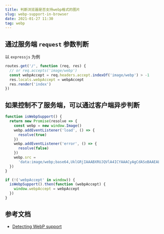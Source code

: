 ```yaml
---
title: 判断浏览器是否支持webp格式的图片
slug: webp-support-in-browser
date: 2021-01-27 11:30
tag: webp
---
```


## 通过服务端 `request` 参数判断

以 `expressjs` 为例

```js
routes.get('/', function (req, res) {
  // or req.accepts('image/webp')
  const webpAccept = req.headers.accept.indexOf('image/webp') > -1
  res.locals.webpAccept = webpAccept
  res.render('index')
})
```

## 如果控制不了服务端，可以通过客户端异步判断

```js
function isWebpSupport() {
  return new Promise(resolve => {
    const webp = new window.Image()
    webp.addEventListener('load', () => {
      resolve(true)
    })
    webp.addEventListener('error', () => {
      resolve(false)
    })
    webp.src =
      'data:image/webp;base64,UklGRjIAAABXRUJQVlA4ICYAAACyAgCdASoBAAEALmk0mk0iIiIiIgBoSygABc6zbAAA/v56QAAAAA=='
  })
}

if (!('webpAccept' in window)) {
  isWebpSupport().then(function (webpAccept) {
    window.webpAccept = webpAccept
  })
}
```

## 参考文档

* [Detecting WebP support](https://stackoverflow.com/questions/5573096/detecting-webp-support)
